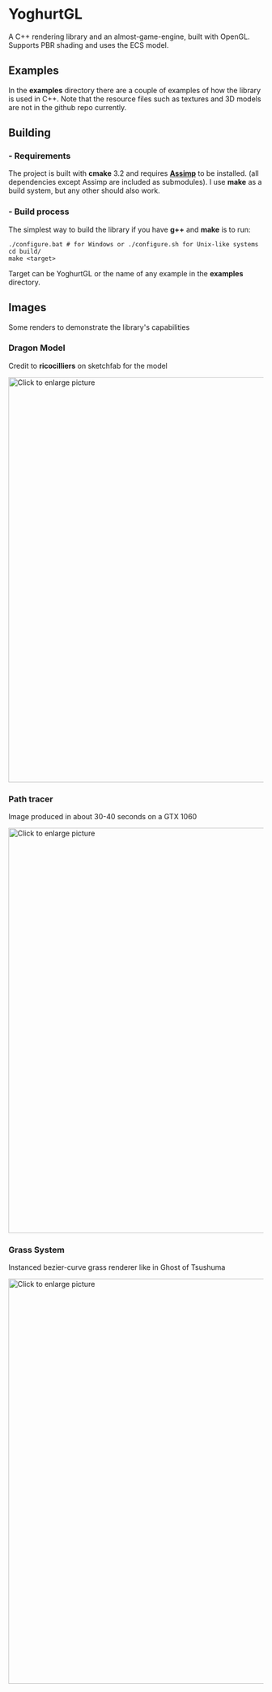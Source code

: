 # YoghurtGL

A C++ rendering library and an almost-game-engine, built with OpenGL. Supports PBR shading and uses the ECS model.

## Examples

In the **examples** directory there are a couple of examples of how the library is used in C++. Note that the resource files such as textures and 3D models are not in the github repo currently.

## Building

### - Requirements

The project is built with **cmake** 3.2 and requires [**Assimp**](https://github.com/assimp/assimp) to be installed. (all dependencies except Assimp are included as submodules).
I use **make** as a build system, but any other should also work. 

### - Build process

The simplest way to build the library if you have **g++** and **make** is to run:
```
./configure.bat # for Windows or ./configure.sh for Unix-like systems
cd build/
make <target>
```
Target can be YoghurtGL or the name of any example in the **examples** directory.

## Images
Some renders to demonstrate the library's capabilities

### Dragon Model
Credit to **ricocilliers** on sketchfab for the model

<a href="https://drive.google.com/uc?export=view&id=1gTfoDRnjRbrKdWHwY5qHUAdUvYiD2Z5A"><img src="https://drive.google.com/uc?export=view&id=1gTfoDRnjRbrKdWHwY5qHUAdUvYiD2Z5A" style="width: 800px; max-width: 100%; height: auto" title="Click to enlarge picture" /></a>


### Path tracer
Image produced in about 30-40 seconds on a GTX 1060

<a href="https://drive.google.com/uc?export=view&id=1Nxj9I452-T5ziNONsY4iTGvq9hLVFz7l"><img src="https://drive.google.com/uc?export=view&id=1Nxj9I452-T5ziNONsY4iTGvq9hLVFz7l" style="width: 800px; max-width: 100%; height: auto" title="Click to enlarge picture" /></a>

### Grass System
Instanced bezier-curve grass renderer like in Ghost of Tsushuma

<a href="https://drive.google.com/uc?export=view&id=1bpw34GJFpkKzEFdXmH5SXQhMn_ghzdkT"><img src="https://drive.google.com/uc?export=view&id=1bpw34GJFpkKzEFdXmH5SXQhMn_ghzdkT" style="width: 800px; max-width: 100%; height: auto" title="Click to enlarge picture" /></a>


